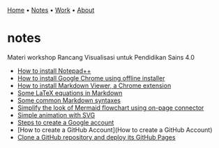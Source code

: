 [Home](README.md) &bull; [Notes](notes.md) &bull; [Work](docs/README.md) &bull; [About](about.md)

# notes
Materi workshop Rancang Visualisasi untuk Pendidikan Sains 4.0

+ [How to install Notepad++](https://medium.com/@6unpnp/how-to-install-notepad-e5adf2f8d37d)
+ [How to install Google Chrome using offline installer](https://medium.com/@6unpnp/how-to-install-googlechrome-using-offline-installer-f5913b8040df)
+ [How to install Markdown Viewer, a Chrome extension](https://medium.com/@6unpnp/install-markdown-viewer-a-chrome-extension-cc2c43232438)
+ [Some LaTeX equations in Markdown](https://medium.com/@6unpnp/some-latex-equations-in-markdown-58670c258b45)
+ [Some common Markdown syntaxes](https://medium.com/@6unpnp/some-common-markdown-syntaxes-67a222890f51)
+ [Simplify the look of Mermaid flowchart using on-page connector](https://medium.com/@6unpnp/simplify-the-look-of-mermaid-flowchart-using-on-page-connector-b52facf244b3)
+ [Simple animation with SVG](https://medium.com/@6unpnp/simple-animation-with-svg-5ba41838083a)
+ [Steps to create a Google account](https://medium.com/@6unpnp/steps-to-create-a-google-account-e8def05c6506)
+ [How to create a GitHub Account](How to create a GitHub Account)
+ [Clone a GitHub repository and deploy its GitHub Pages]()
